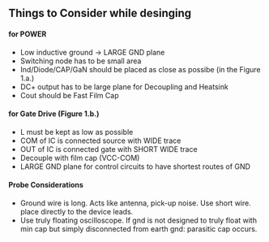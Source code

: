 ## Things to Consider while desinging

#### for POWER
- Low inductive ground -> LARGE GND plane
- Switching node has to be small area
- Ind/Diode/CAP/GaN should be placed as close as possibe (in the Figure 1.a.)
- DC+ output has to be large plane for Decoupling and Heatsink
- Cout should be Fast Film Cap

#### for Gate Drive (Figure 1.b.)
- L must be kept as low as possible
- COM of IC is connected source with WIDE trace
- OUT of IC is connected gate with SHORT WIDE trace
- Decouple with film cap (VCC-COM)
- LARGE GND plane for control circuits to have shortest routes of GND

#### Probe Considerations
- Ground wire is long. Acts like antenna, pick-up noise. Use short wire.
place directly to the device leads.
- Use truly floating oscilloscope.
If gnd is not designed to truly float with min cap but simply disconnected from earth gnd: parasitic cap occurs.
